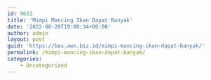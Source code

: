 ```yaml
---
id: 9633
title: 'Mimpi Mancing Ikan Dapat Banyak'
date: '2022-08-20T19:00:34+00:00'
author: admin
layout: post
guid: 'https://bos.awn.biz.id/mimpi-mancing-ikan-dapat-banyak/'
permalink: /mimpi-mancing-ikan-dapat-banyak/
categories:
    - Uncategorized
---
```


